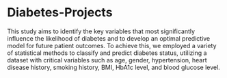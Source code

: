 # Diabetes-Projects

This study aims to identify the key variables that most significantly influence the likelihood of diabetes and to develop an optimal predictive model for future patient outcomes. To achieve this, we employed a variety of statistical methods to classify and predict diabetes status, utilizing a dataset with critical variables such as age, gender, hypertension, heart disease history, smoking history, BMI, HbA1c level, and blood glucose level.
